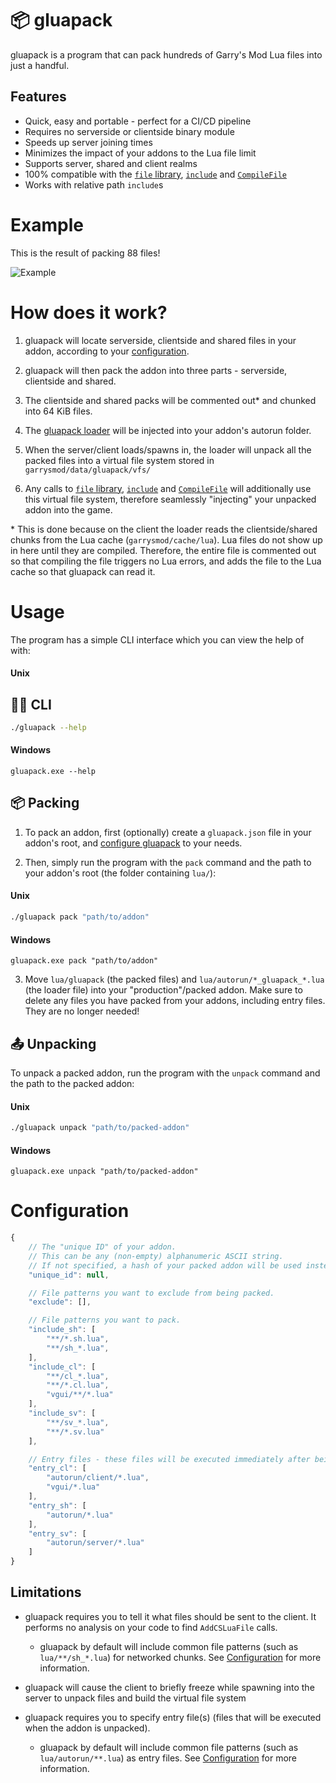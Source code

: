 # 📦 gluapack

gluapack is a program that can pack hundreds of Garry's Mod Lua files into just a handful.

## Features

* Quick, easy and portable - perfect for a CI/CD pipeline
* Requires no serverside or clientside binary module
* Speeds up server joining times
* Minimizes the impact of your addons to the Lua file limit
* Supports server, shared and client realms
* 100% compatible with the [`file` library](https://wiki.facepunch.com/gmod/file), [`include`](https://wiki.facepunch.com/gmod/Global.include) and [`CompileFile`](https://wiki.facepunch.com/gmod/Global.CompileFile)
* Works with relative path `include`s

# Example

This is the result of packing 88 files!

![Example](https://user-images.githubusercontent.com/14863743/126511677-86088b25-4896-4606-aa44-621621561dfe.png)

# How does it work?

1. gluapack will locate serverside, clientside and shared files in your addon, according to your [configuration](#Configuration).

2. gluapack will then pack the addon into three parts - serverside, clientside and shared.

3. The clientside and shared packs will be commented out\* and chunked into 64 KiB files.

4. The [gluapack loader](https://github.com/WilliamVenner/gluapack/blob/master/src/gluapack.lua) will be injected into your addon's autorun folder.

5. When the server/client loads/spawns in, the loader will unpack all the packed files into a virtual file system stored in `garrysmod/data/gluapack/vfs/`

6. Any calls to [`file` library](https://wiki.facepunch.com/gmod/file), [`include`](https://wiki.facepunch.com/gmod/Global.include) and [`CompileFile`](https://wiki.facepunch.com/gmod/Global.CompileFile) will additionally use this virtual file system, therefore seamlessly "injecting" your unpacked addon into the game.

\* This is done because on the client the loader reads the clientside/shared chunks from the Lua cache (`garrysmod/cache/lua`). Lua files do not show up in here until they are compiled. Therefore, the entire file is commented out so that compiling the file triggers no Lua errors, and adds the file to the Lua cache so that gluapack can read it.

# Usage

The program has a simple CLI interface which you can view the help of with:

#### Unix

## 👨‍💻 CLI

```bash
./gluapack --help
```

#### Windows

```batch
gluapack.exe --help
```

## 📦 Packing

1. To pack an addon, first (optionally) create a `gluapack.json` file in your addon's root, and [configure gluapack](#configuration) to your needs.

2. Then, simply run the program with the `pack` command and the path to your addon's root (the folder containing `lua/`):

#### Unix

```bash
./gluapack pack "path/to/addon"
```

#### Windows

```batch
gluapack.exe pack "path/to/addon"
```

3. Move `lua/gluapack` (the packed files) and `lua/autorun/*_gluapack_*.lua` (the loader file) into your "production"/packed addon. Make sure to delete any files you have packed from your addons, including entry files. They are no longer needed!

## 📤 Unpacking

To unpack a packed addon, run the program with the `unpack` command and the path to the packed addon:

#### Unix

```bash
./gluapack unpack "path/to/packed-addon"
```

#### Windows

```batch
gluapack.exe unpack "path/to/packed-addon"
```

# Configuration

```js
{
    // The "unique ID" of your addon.
    // This can be any (non-empty) alphanumeric ASCII string.
    // If not specified, a hash of your packed addon will be used instead.
    "unique_id": null,

    // File patterns you want to exclude from being packed.
    "exclude": [],

    // File patterns you want to pack.
    "include_sh": [
        "**/*.sh.lua",
        "**/sh_*.lua",
    ],
    "include_cl": [
        "**/cl_*.lua",
        "**/*.cl.lua",
        "vgui/**/*.lua"
    ],
    "include_sv": [
        "**/sv_*.lua",
        "**/*.sv.lua"
    ],

    // Entry files - these files will be executed immediately after being unpacked.
    "entry_cl": [
        "autorun/client/*.lua",
        "vgui/*.lua"
    ],
    "entry_sh": [
        "autorun/*.lua"
    ],
    "entry_sv": [
        "autorun/server/*.lua"
    ]
}
```

## Limitations

* gluapack requires you to tell it what files should be sent to the client. It performs no analysis on your code to find `AddCSLuaFile` calls.

	* gluapack by default will include common file patterns (such as `lua/**/sh_*.lua`) for networked chunks. See [Configuration](#Configuration) for more information.

* gluapack will cause the client to briefly freeze while spawning into the server to unpack files and build the virtual file system

* gluapack requires you to specify entry file(s) (files that will be executed when the addon is unpacked).

	* gluapack by default will include common file patterns (such as `lua/autorun/**.lua`) as entry files. See [Configuration](#Configuration) for more information.
